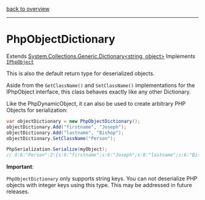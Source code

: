 [back to overview](../README.md)

---

# PhpObjectDictionary

Extends [System.Collections.Generic.Dictionary<string, object>](https://docs.microsoft.com/de-de/dotnet/api/system.collections.generic.dictionary-2?view=net-6.0)
Implements [`IPhpObject`](./IPhpObject.md)

This is also the default return type for deserialized objects.

Aside from the `GetClassName()` and `SetClassName()` implementations for the IPhpObject interface, this class behaves exactly like any other Dictionary.

Like the PhpDynamicObject, it can also be used to create arbitrary PHP Objects for serialization:

```c#
var objectDictionary = new PhpObjectDictionary();
objectDictionary.Add("firstname", "Joseph");
objectDictionary.Add("lastname", "Bishop");
objectDictionary.SetClassName("Person");

PhpSerialization.Serialize(myObject);
// O:6:"Person":2:{s:9:"firstname";s:6:"Joseph";s:8:"lastname";s:6:"Bishop";}
```

**Important**:

`PhpObjectDictionary` only supports string keys. You can not deserialize PHP objects with integer keys using this type. This may be addressed in future releases.
